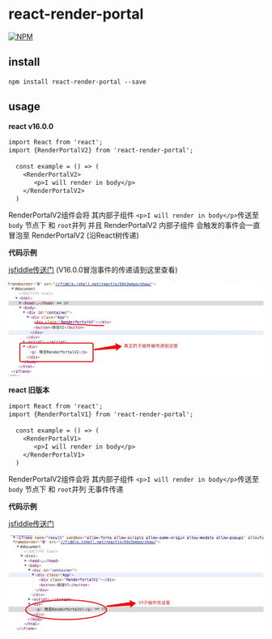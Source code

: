 # react-render-portal

[![NPM](https://img.shields.io/badge/npm-v1.0.0-orange.svg)](https://www.npmjs.com/package/react-render-portal)

## install
```
npm install react-render-portal --save
```

## usage

**react v16.0.0** 

``` 
import React from 'react';
import {RenderPortalV2} from 'react-render-portal';

  const example = () => (
    <RenderPortalV2>
       <p>I will render in body</p>
    </RenderPortalV2>
  )

 ```
 RenderPortalV2组件会将 其内部子组件 `<p>I will render in body</p>`传送至 `body` 节点下 和 `root`并列
 并且 RenderPortalV2 内部子组件 会触发的事件会一直冒泡至 RenderPortalV2 (沿React树传递)

**代码示例**

[jsfiddle传送门](http://jsfiddle.net/panxiaoxian/n3p94of4/) (V16.0.0冒泡事件的传递请到这里查看)

![RenderPortalV2](https://github.com/ElonXun/react-render-portal/blob/master/lib/image/1E60C333-1834-4E9C-8F0C-8C9F5A34459D.png)
 

 
 **react 旧版本**

``` 
import React from 'react';
import {RenderPortalV1} from 'react-render-portal';

  const example = () => (
    <RenderPortalV1>
       <p>I will render in body</p>
    </RenderPortalV1>
  )

 ```
 RenderPortalV2组件会将 其内部子组件 `<p>I will render in body</p>`传送至 `body` 节点下 和 `root`并列
 无事件传递
 
 **代码示例**

[jsfiddle传送门](http://jsfiddle.net/panxiaoxian/6gvof9Ly/) 

![RenderPortalV1](https://github.com/ElonXun/react-render-portal/blob/master/lib/image/v1.png)
 
 
